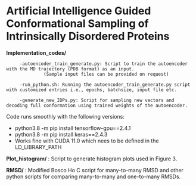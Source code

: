# Artificial Intelligence Guided Conformational Sampling of Intrinsically Disordered Proteins

**Implementation_codes/**
        
         -autoencoder_train_generate.py: Script to train the autoencoder with the MD trajectory (PDB format) as an input. 
                  (Sample input files can be provided on request)

         -run_python.sh: Running the autoencoder_train_generate.py script with customized entries i.e., epochs, batchsize, input file etc.

         -generate_new_IDPs.py: Script for sampling new vectors and decoding full conformation using trained weights of the autoencoder.

Code runs smoothly with the following versions:
- python3.8 -m pip install tensorflow-gpu==2.4.1
- python3.8 -m pip install keras==2.4.3
- Works fine with CUDA 11.0 which nees to be defined in the LD_LIBRARY_PATH 

**Plot_histogram/** : Script to generate histogram plots used in Figure 3.

**RMSD/** : Modified Bosco Ho C script for many-to-many RMSD and other python scripts for comparing many-to-many and one-to-many RMSDs.






